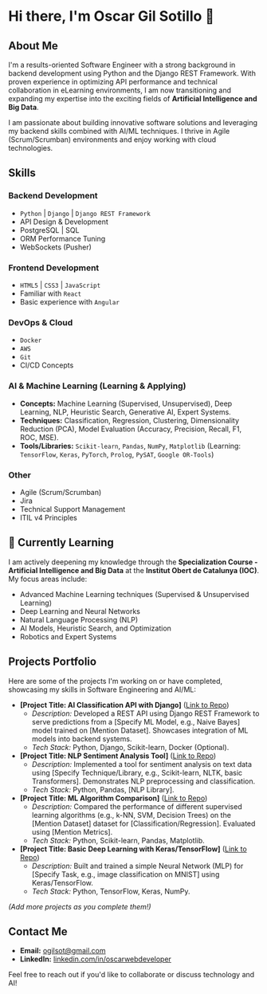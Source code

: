 # Hi there, I'm Oscar Gil Sotillo 👋

## About Me

I'm a results-oriented Software Engineer with a strong background in backend development using Python and the Django REST Framework. With proven experience in optimizing API performance and technical collaboration in eLearning environments, I am now transitioning and expanding my expertise into the exciting fields of **Artificial Intelligence and Big Data**.

I am passionate about building innovative software solutions and leveraging my backend skills combined with AI/ML techniques. I thrive in Agile (Scrum/Scrumban) environments and enjoy working with cloud technologies.

## Skills

### Backend Development
* `Python` | `Django` | `Django REST Framework`
* API Design & Development
* PostgreSQL | SQL
* ORM Performance Tuning
* WebSockets (Pusher)

### Frontend Development
* `HTML5` | `CSS3` | `JavaScript`
* Familiar with `React`
* Basic experience with `Angular`

### DevOps & Cloud
* `Docker`
* `AWS`
* `Git`
* CI/CD Concepts

### AI & Machine Learning (Learning & Applying)
* **Concepts:** Machine Learning (Supervised, Unsupervised), Deep Learning, NLP, Heuristic Search, Generative AI, Expert Systems.
* **Techniques:** Classification, Regression, Clustering, Dimensionality Reduction (PCA), Model Evaluation (Accuracy, Precision, Recall, F1, ROC, MSE).
* **Tools/Libraries:** `Scikit-learn`, `Pandas`, `NumPy`, `Matplotlib` (Learning: `TensorFlow`, `Keras`, `PyTorch`, `Prolog`, `PySAT`, `Google OR-Tools`)

### Other
* Agile (Scrum/Scrumban)
* Jira
* Technical Support Management
* ITIL v4 Principles

## 🌱 Currently Learning

I am actively deepening my knowledge through the **Specialization Course - Artificial Intelligence and Big Data** at the **Institut Obert de Catalunya (IOC)**. My focus areas include:
* Advanced Machine Learning techniques (Supervised & Unsupervised Learning)
* Deep Learning and Neural Networks
* Natural Language Processing (NLP)
* AI Models, Heuristic Search, and Optimization
* Robotics and Expert Systems

## Projects Portfolio

Here are some of the projects I'm working on or have completed, showcasing my skills in Software Engineering and AI/ML:

* **[Project Title: AI Classification API with Django]** ([Link to Repo](#your-repo-link-here))
    * *Description:* Developed a REST API using Django REST Framework to serve predictions from a \[Specify ML Model, e.g., Naive Bayes] model trained on \[Mention Dataset]. Showcases integration of ML models into backend systems.
    * *Tech Stack:* Python, Django, Scikit-learn, Docker (Optional).
* **[Project Title: NLP Sentiment Analysis Tool]** ([Link to Repo](#your-repo-link-here))
    * *Description:* Implemented a tool for sentiment analysis on text data using \[Specify Technique/Library, e.g., Scikit-learn, NLTK, basic Transformers]. Demonstrates NLP preprocessing and classification.
    * *Tech Stack:* Python, Pandas, \[NLP Library].
* **[Project Title: ML Algorithm Comparison]** ([Link to Repo](#your-repo-link-here))
    * *Description:* Compared the performance of different supervised learning algorithms (e.g., k-NN, SVM, Decision Trees) on the \[Mention Dataset] dataset for \[Classification/Regression]. Evaluated using \[Mention Metrics].
    * *Tech Stack:* Python, Scikit-learn, Pandas, Matplotlib.
* **[Project Title: Basic Deep Learning with Keras/TensorFlow]** ([Link to Repo](#your-repo-link-here))
    * *Description:* Built and trained a simple Neural Network (MLP) for \[Specify Task, e.g., image classification on MNIST] using Keras/TensorFlow.
    * *Tech Stack:* Python, TensorFlow, Keras, NumPy.

*(Add more projects as you complete them!)*

## Contact Me

* **Email:** [ogilsot@gmail.com](mailto:ogilsot@gmail.com)
* **LinkedIn:** [linkedin.com/in/oscarwebdeveloper](https://linkedin.com/in/oscarwebdeveloper)

Feel free to reach out if you'd like to collaborate or discuss technology and AI!
